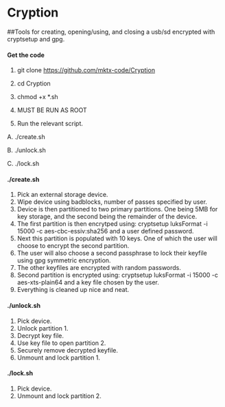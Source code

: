 # Cryption
##Tools for creating, opening/using, and closing a usb/sd encrypted with cryptsetup and gpg. 



#### Get the code
1. git clone https://github.com/mktx-code/Cryption

2. cd Cryption

3. chmod +x *.sh

4. MUST BE RUN AS ROOT

5. Run the relevant script.


  A. ./create.sh
  
  B. ./unlock.sh
  
  C. ./lock.sh




#### ./create.sh

1. Pick an external storage device. 
2. Wipe device using badblocks, number of passes specified by user. 
3. Device is then partitioned to two primary partitions. One being 5MB for key storage, and the second being the remainder of the device. 
4. The first partition is then encrytped using: cryptsetup luksFormat -i 15000 -c aes-cbc-essiv:sha256 and a user defined password. 
5. Next this partition is populated with 10 keys. One of which the user will choose to encrypt the second partition. 
6. The user will also choose a second passphrase to lock their keyfile using gpg symmetric encryption. 
7. The other keyfiles are encrypted with random passwords. 
8. Second partition is encrypted using: cryptsetup luksFormat -i 15000 -c aes-xts-plain64 and a key file chosen by the user.
9. Everything is cleaned up nice and neat.

#### ./unlock.sh

1. Pick device.
2. Unlock partition 1.
3. Decrypt key file.
4. Use key file to open partition 2.
5. Securely remove decrypted keyfile.
6. Unmount and lock partition 1.

#### ./lock.sh

1. Pick device.
2. Unmount and lock partition 2.
